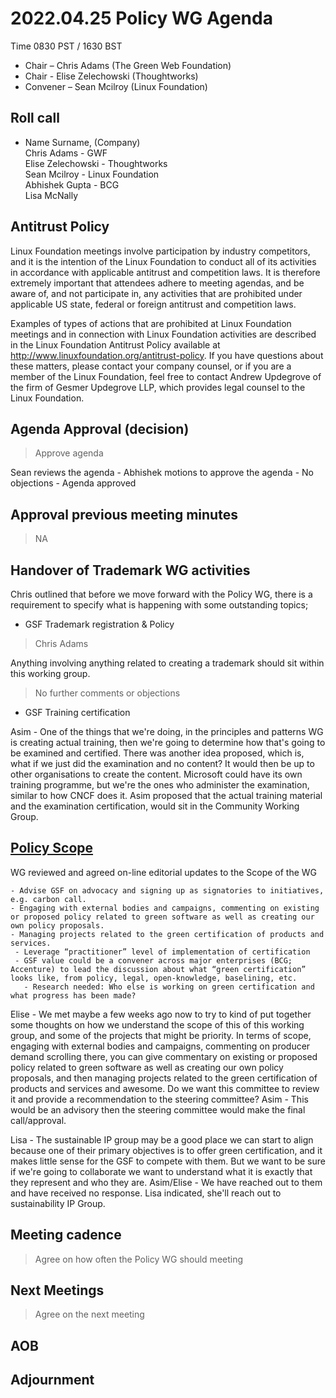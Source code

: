 # 2022.04.25 Policy WG Agenda

Time 0830 PST / 1630 BST

- Chair – Chris Adams (The Green Web Foundation)
- Chair - Elise Zelechowski (Thoughtworks)
- Convener –  Sean Mcilroy (Linux Foundation)
  
## Roll call

* Name Surname, (Company)  
Chris Adams - GWF<br>
Elise Zelechowski - Thoughtworks<br>
Sean Mcilroy - Linux Foundation<br>
Abhishek Gupta - BCG<br>
Lisa McNally <TW>

  
## Antitrust Policy
Linux Foundation meetings involve participation by industry competitors, and it is the intention of the Linux Foundation to conduct all of its activities in accordance with applicable antitrust and competition laws. It is therefore extremely important that attendees adhere to meeting agendas, and be aware of, and not participate in, any activities that are prohibited under applicable US state, federal or foreign antitrust and competition laws.

Examples of types of actions that are prohibited at Linux Foundation meetings and in connection with Linux Foundation activities are described in the Linux Foundation Antitrust Policy available at http://www.linuxfoundation.org/antitrust-policy. If you have questions about these matters, please contact your company counsel, or if you are a member of the Linux Foundation, feel free to contact Andrew Updegrove of the firm of Gesmer Updegrove LLP, which provides legal counsel to the Linux Foundation.
  
## Agenda Approval (decision) 

> Approve agenda

Sean reviews the agenda - Abhishek motions to approve the agenda - No objections - Agenda approved
  
## Approval previous meeting minutes

> NA

## Handover of Trademark WG activities

Chris outlined that before we move forward with the Policy WG, there is a requirement to specify what is happening with some outstanding topics;

- GSF Trademark registration & Policy
> Chris Adams 

Anything involving anything related to creating a trademark should sit within this working group.

> No further comments or objections

- GSF Training certification 

Asim - One of the things that we're doing, in the principles and patterns WG is creating actual training, then we're going to determine how that's going to be examined and certified. There was another idea proposed, which is, what if we just did the examination and no content? It would then be up to other organisations to create the content. Microsoft could have its own training programme, but we're the ones who administer the examination, similar to how CNCF does it. Asim proposed that the actual training material and the examination certification, would sit in the Community Working Group.

## [Policy Scope](https://docs.google.com/document/d/1dE-cz7vlZwrOG9Fnw5-43VSLhoHu7qZaoHtsurabSkI/edit)
  
  WG reviewed and agreed on-line editorial updates to the Scope of the WG
  
 ``` 
- Advise GSF on advocacy and signing up as signatories to initiatives, e.g. carbon call.
- Engaging with external bodies and campaigns, commenting on existing or proposed policy related to green software as well as creating our own policy proposals.
- Managing projects related to the green certification of products and services.
  - Leverage “practitioner” level of implementation of certification
  - GSF value could be a convener across major enterprises (BCG; Accenture) to lead the discussion about what “green certification” looks like, from policy, legal, open-knowledge, baselining, etc.
    - Research needed: Who else is working on green certification and what progress has been made?
```

Elise - We met maybe a few weeks ago now to try to kind of put together some thoughts on how we understand the scope of this of this working group, and some of the projects that might be priority.
In terms of scope, engaging with external bodies and campaigns, commenting on producer demand scrolling there, you can give commentary on existing or proposed policy related to green software as well as creating our own policy proposals, and then managing projects related to the green certification of products and services and awesome. Do we want this committee to review it and provide a recommendation to the steering committee? Asim - This would be an advisory then the steering committee would make the final call/approval.
  
Lisa - The sustainable IP group may be a good place we can start to align because one of their primary objectives is to offer green certification, and it makes little sense for the GSF to compete with them. But we want to be sure if we're going to collaborate we want to understand what it is exactly that they represent and who they are. Asim/Elise - We have reached out to them and have received no response. Lisa indicated, she'll reach out to sustainability IP Group.
  
## Meeting cadence

> Agree on how often the Policy WG should meeting

## Next Meetings

> Agree on the next meeting 

## AOB

## Adjournment
